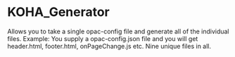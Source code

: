 # KOHA_Generator
Allows you to take a single opac-config file and generate all of the individual files. 
Example: You supply a opac-config.json file and you will get header.html, footer.html, onPageChange.js etc.
Nine unique files in all.
